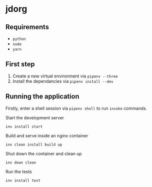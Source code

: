 # jdorg

## Requirements

* `python`
* `node`
* `yarn`

## First step

1. Create a new virtual environment via `pipenv --three`
2. Install the dependancies via `pipenv install --dev`

## Running the application

Firstly, enter a shell session via `pipenv shell` to run `invoke` commands.

Start the development server

`inv install start`

Build and serve inside an nginx container

`inv clean install build up`

Shut down the container and clean up

`inv down clean`

Run the tests

`inv install test`
